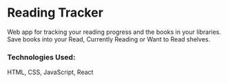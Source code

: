 # Reading Tracker

Web app for tracking your reading progress and the books in your libraries. Save books into your Read, Currently Reading or Want to Read shelves.

### Technologies Used:
HTML, CSS, JavaScript, React
